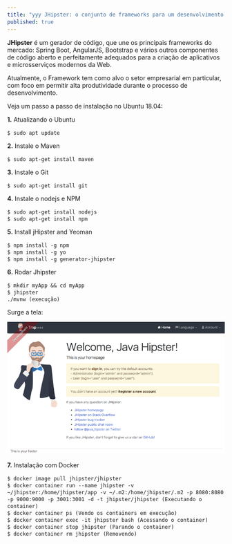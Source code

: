 ```yaml
---
title: "yyy JHipster: o conjunto de frameworks para um desenvolvimento ágil"
published: true
---
```


**JHipster** é um gerador de código, que une os principais frameworks do mercado: Spring Boot, AngularJS, Bootstrap e vários outros componentes de código aberto e perfeitamente adequados para a criação de aplicativos e microsserviços modernos da Web.

Atualmente, o Framework tem como alvo o setor empresarial em particular, com foco em permitir alta produtividade durante o processo de desenvolvimento.

Veja um passo a passo de instalação no Ubuntu 18.04:



**1.** Atualizando o Ubuntu
```console
$ sudo apt update
```

**2.** Instale o Maven
```console
$ sudo apt-get install maven
```

**3.** Instale o Git
```console
$ sudo apt-get install git
```

**4.** Instale o nodejs e NPM
```console
$ sudo apt-get install nodejs
$ sudo apt-get install npm
```

**5.** Install jHipster and Yeoman
```console
$ npm install -g npm
$ npm install -g yo
$ npm install -g generator-jhipster
```

**6.** Rodar Jhipster
```console
$ mkdir myApp && cd myApp
$ jhipster
./mvnw (execução)
```

Surge a tela:

<img src="/assets/screenshot_1.png"/>

**7.** Instalação com Docker
```console
$ docker image pull jhipster/jhipster
$ docker container run --name jhipster -v ~/jhipster:/home/jhipster/app -v ~/.m2:/home/jhipster/.m2 -p 8080:8080 -p 9000:9000 -p 3001:3001 -d -t jhipster/jhipster (Executando o container)
$ docker container ps (Vendo os containers em execução)
$ docker container exec -it jhipster bash (Acessando o container)
$ docker container stop jhipster (Parando o container)
$ docker container rm jhipster (Removendo)
```